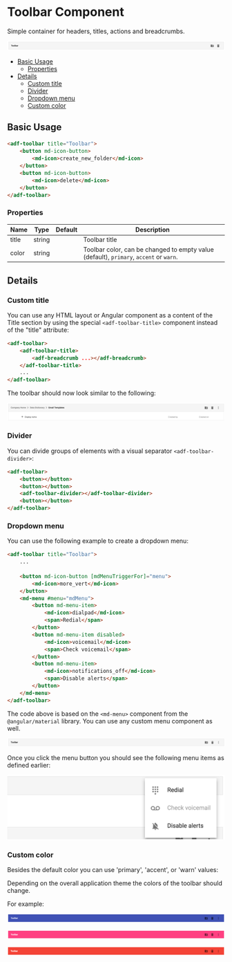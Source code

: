 # Toolbar Component

Simple container for headers, titles, actions and breadcrumbs.

![](docassets/images/adf-toolbar-01.png)

<!-- markdown-toc start - Don't edit this section.  npm run toc to generate it-->

<!-- toc -->

- [Basic Usage](#basic-usage)
  * [Properties](#properties)
- [Details](#details)
  * [Custom title](#custom-title)
  * [Divider](#divider)
  * [Dropdown menu](#dropdown-menu)
  * [Custom color](#custom-color)

<!-- tocstop -->

<!-- markdown-toc end -->

## Basic Usage

```html
<adf-toolbar title="Toolbar">
    <button md-icon-button>
        <md-icon>create_new_folder</md-icon>
    </button>
    <button md-icon-button>
        <md-icon>delete</md-icon>
    </button>
</adf-toolbar>
```

### Properties

| Name | Type | Default | Description |
| --- | --- | --- | --- |
| title | string | | Toolbar title |
| color | string | | Toolbar color, can be changed to empty value (default), `primary`, `accent` or `warn`. |

## Details

### Custom title

You can use any HTML layout or Angular component as a content of the Title section by using the special `<adf-toolbar-title>` component instead of the "title" attribute:

```html
<adf-toolbar>
    <adf-toolbar-title>
        <adf-breadcrumb ...></adf-breadcrumb>
    </adf-toolbar-title>
    ...
</adf-toolbar>
```

The toolbar should now look similar to the following:

![](docassets/images/adf-toolbar-02.png)

### Divider

You can divide groups of elements with a visual separator `<adf-toolbar-divider>`:

```html
<adf-toolbar>
    <button></button>
    <button></button>
    <adf-toolbar-divider></adf-toolbar-divider>
    <button></button>
</adf-toolbar>
```

### Dropdown menu

You can use the following example to create a dropdown menu:

```html
<adf-toolbar title="Toolbar">
    ...

    <button md-icon-button [mdMenuTriggerFor]="menu">
        <md-icon>more_vert</md-icon>
    </button>
    <md-menu #menu="mdMenu">
        <button md-menu-item>
            <md-icon>dialpad</md-icon>
            <span>Redial</span>
        </button>
        <button md-menu-item disabled>
            <md-icon>voicemail</md-icon>
            <span>Check voicemail</span>
        </button>
        <button md-menu-item>
            <md-icon>notifications_off</md-icon>
            <span>Disable alerts</span>
        </button>
    </md-menu>
</adf-toolbar>
```

The code above is based on the `<md-menu>` component from the `@angular/material` library. You can use any custom menu component as well.

![](docassets/images/adf-toolbar-03.png)

Once you click the menu button you should see the following menu items as defined earlier:

![](docassets/images/adf-toolbar-04.png)

### Custom color

Besides the default color you can use 'primary', 'accent', or 'warn' values:

Depending on the overall application theme the colors of the toolbar should change.

For example:

![](docassets/images/adf-toolbar-05.png)

![](docassets/images/adf-toolbar-06.png)

![](docassets/images/adf-toolbar-07.png)
